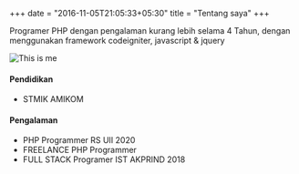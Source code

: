 +++
date = "2016-11-05T21:05:33+05:30"
title = "Tentang saya"
+++

Programer PHP dengan pengalaman kurang lebih selama 4 Tahun, dengan menggunakan framework codeigniter, javascript & jquery

![This is me][2]

#### Pendidikan

* STMIK AMIKOM

#### Pengalaman

* PHP Programmer RS UII 2020
* FREELANCE PHP Programmer
* FULL STACK Programer IST AKPRIND 2018

[1]: /img/about.jpg
[2]: /img/profil.jpg
